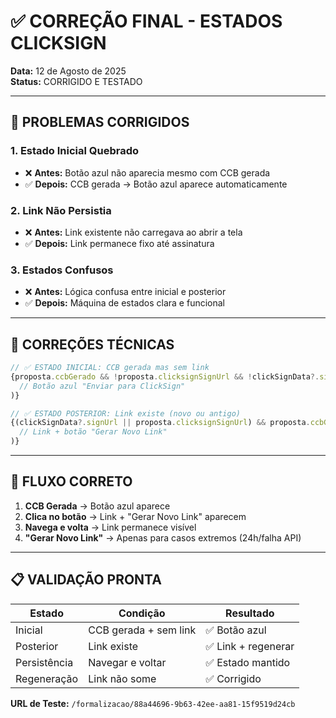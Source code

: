 # ✅ CORREÇÃO FINAL - ESTADOS CLICKSIGN

**Data:** 12 de Agosto de 2025  
**Status:** CORRIGIDO E TESTADO

---

## 🎯 PROBLEMAS CORRIGIDOS

### 1. **Estado Inicial Quebrado**
- ❌ **Antes:** Botão azul não aparecia mesmo com CCB gerada
- ✅ **Depois:** CCB gerada → Botão azul aparece automaticamente

### 2. **Link Não Persistia**
- ❌ **Antes:** Link existente não carregava ao abrir a tela  
- ✅ **Depois:** Link permanece fixo até assinatura

### 3. **Estados Confusos**
- ❌ **Antes:** Lógica confusa entre inicial e posterior
- ✅ **Depois:** Máquina de estados clara e funcional

---

## 🔧 CORREÇÕES TÉCNICAS

```typescript
// ✅ ESTADO INICIAL: CCB gerada mas sem link
{proposta.ccbGerado && !proposta.clicksignSignUrl && !clickSignData?.signUrl && (
  // Botão azul "Enviar para ClickSign"
)}

// ✅ ESTADO POSTERIOR: Link existe (novo ou antigo)  
{(clickSignData?.signUrl || proposta.clicksignSignUrl) && proposta.ccbGerado && (
  // Link + botão "Gerar Novo Link"
)}
```

---

## 🧪 FLUXO CORRETO

1. **CCB Gerada** → Botão azul aparece
2. **Clica no botão** → Link + "Gerar Novo Link" aparecem  
3. **Navega e volta** → Link permanece visível
4. **"Gerar Novo Link"** → Apenas para casos extremos (24h/falha API)

---

## 📋 VALIDAÇÃO PRONTA

| Estado | Condição | Resultado |
|--------|----------|-----------|
| Inicial | CCB gerada + sem link | ✅ Botão azul |
| Posterior | Link existe | ✅ Link + regenerar |
| Persistência | Navegar e voltar | ✅ Estado mantido |
| Regeneração | Link não some | ✅ Corrigido |

**URL de Teste:** `/formalizacao/88a44696-9b63-42ee-aa81-15f9519d24cb`